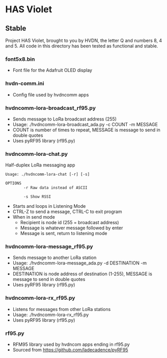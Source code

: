 # HAS Violet

## Stable

Project HAS Violet, brought to you by HVDN, the letter Q and numbers 8, 4 and 5. 
All code in this directory has been tested as functional and stable.

### font5x8.bin
* Font file for the Adafruit OLED display

### hvdn-comm.ini
* Config file used by hvdncomm apps

### hvdncomm-lora-broadcast_rf95.py
* Sends message to LoRa broadcast address (255)
* Usage: ./hvdncomm-lora-broadcast_ada.py  -c COUNT -m MESSAGE
* COUNT is number of times to repeat, MESSAGE is message to send in double quotes
* Uses pyRF95 library (rf95.py)

### hvdncomm-lora-chat.py
  Half-duplex LoRa messaging app
  
  ```
  Usage: ./hvdncomm-lora-chat [-r] [-s]

  OPTIONS
          -r Raw data instead of ASCII

          -s Show RSSI
  ```
  * Starts and loops in Listening Mode
  * CTRL-Z to send a message, CTRL-C to exit program
  * When in send mode
    * Recipient is node id (255 = broadcast address)
    * Message is whatever message followed by enter
    * Message is sent, return to listening mode

### hvdncomm-lora-message_rf95.py
* Sends message to another LoRa station
* Usage: ./hvdncomm-lora-message_ada.py -d DESTINATION -m MESSAGE
* DESTINATION is node address of destination (1-255), MESSAGE is message to send in double quotes
* Uses pyRF95 library (rf95.py)

### hvdncomm-lora-rx_rf95.py
* Listens for messages from other LoRa stations
* Usage: ./hvdncomm-lora-rx_rf95.py
* Uses pyRF95 library (rf95.py)

### rf95.py
* RFM95 library used by hvdncom apps ending in rf95.py
* Sourced from https://github.com/ladecadence/pyRF95


